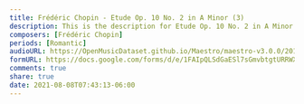 ```yaml
---
title: Frédéric Chopin - Etude Op. 10 No. 2 in A Minor (3)
description: This is the description for Etude Op. 10 No. 2 in A Minor by Frédéric Chopin
composers: [Frédéric Chopin]
periods: [Romantic]
audioURL: https://OpenMusicDataset.github.io/Maestro/maestro-v3.0.0/2017/MIDI-Unprocessed_070_PIANO070_MID--AUDIO-split_07-08-17_Piano-e_1-02_wav--2.midi
formURL: https://docs.google.com/forms/d/e/1FAIpQLSdGaESl7sGmvbtgtURRWXhKzlkPwksk8B8qrRIJmP3gjOVVVQ/viewform
comments: true
share: true
date: 2021-08-08T07:43:13-06:00
---
```

